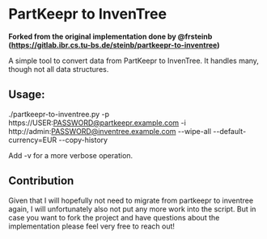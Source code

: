 # PartKeepr to InvenTree

**Forked from the original implementation done by @frsteinb (https://gitlab.ibr.cs.tu-bs.de/steinb/partkeepr-to-inventree)**

A simple tool to convert data from PartKeepr to InvenTree.
It handles many, though not all data structures.

## Usage:

./partkeepr-to-inventree.py -p https://USER:PASSWORD@partkeepr.example.com -i http://admin:PASSWORD@inventree.example.com --wipe-all --default-currency=EUR --copy-history

Add -v for a more verbose operation.

## Contribution

Given that I will hopefully not need to migrate from partkeepr to inventree again, I will unfortunately also not put any more work into the script. But in case you want to fork the project and have questions about the implementation please feel very free to reach out!

